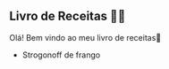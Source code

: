 ## Livro de Receitas :man_cook:

Olá! Bem vindo ao meu livro de receitas:wave:

- Strogonoff de frango

